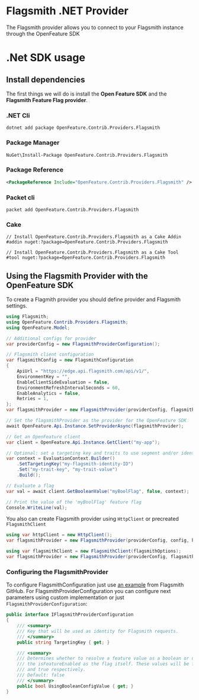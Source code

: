 # Flagsmith .NET Provider

The Flagsmith provider allows you to connect to your Flagsmith instance through the OpenFeature SDK

# .Net SDK usage

## Install dependencies

The first things we will do is install the **Open Feature SDK** and the **Flagsmith Feature Flag provider**.

### .NET Cli
```shell
dotnet add package OpenFeature.Contrib.Providers.Flagsmith
```
### Package Manager

```shell
NuGet\Install-Package OpenFeature.Contrib.Providers.Flagsmith
```
### Package Reference

```xml
<PackageReference Include="OpenFeature.Contrib.Providers.Flagsmith" />
```
### Packet cli

```shell
packet add OpenFeature.Contrib.Providers.Flagsmith
```

### Cake

```shell
// Install OpenFeature.Contrib.Providers.Flagsmith as a Cake Addin
#addin nuget:?package=OpenFeature.Contrib.Providers.Flagsmith

// Install OpenFeature.Contrib.Providers.Flagsmith as a Cake Tool
#tool nuget:?package=OpenFeature.Contrib.Providers.Flagsmith
```

## Using the Flagsmith Provider with the OpenFeature SDK

To create a Flagmith provider you should define provider and Flagsmith settings.

```csharp
using Flagsmith;
using OpenFeature.Contrib.Providers.Flagsmith;
using OpenFeature.Model;

// Additional configs for provider
var providerConfig = new FlagsmithProviderConfiguration();

// Flagsmith client configuration
var flagsmithConfig = new FlagsmithConfiguration
{
    ApiUrl = "https://edge.api.flagsmith.com/api/v1/",
    EnvironmentKey = "",
    EnableClientSideEvaluation = false,
    EnvironmentRefreshIntervalSeconds = 60,
    EnableAnalytics = false,
    Retries = 1,
};
var flagsmithProvider = new FlagsmithProvider(providerConfig, flagsmithConfig);

// Set the flagsmithProvider as the provider for the OpenFeature SDK
await OpenFeature.Api.Instance.SetProviderAsync(flagsmithProvider);

// Get an OpenFeature client
var client = OpenFeature.Api.Instance.GetClient("my-app");

// Optional: set a targeting key and traits to use segment and/or identity overrides
var context = EvaluationContext.Builder()
    .SetTargetingKey("my-flagsmith-identity-ID")
    .Set("my-trait-key", "my-trait-value")
    .Build();

// Evaluate a flag
var val = await client.GetBooleanValue("myBoolFlag", false, context);

// Print the value of the 'myBoolFlag' feature flag
Console.WriteLine(val);
```

You also can create Flagsmith provider using ```HttpClient``` or precreated ```FlagsmithClient```

```csharp
using var httpClient = new HttpClient();
var flagsmithProvider = new FlagsmithProvider(providerConfig, config, httpClient);
```
```csharp
using var flagsmithClient = new FlagsmithClient(flagsmithOptions);
var flagsmithProvider = new FlagsmithProvider(providerConfig, flagsmithClient);
```
### Configuring the FlagsmithProvider

To configure FlagsmithConfiguration just use [an example](https://github.com/Flagsmith/flagsmith-dotnet-client/tree/main/Example) from Flagsmith GitHub.
For FlagsmithProviderConfiguration you can configure next parameters using custom implementation or just ```FlagsmithProviderConfiguration```:
```csharp
public interface IFlagsmithProviderConfiguration
{
    /// <summary>
    /// Key that will be used as identity for Flagsmith requests.
    /// </summary>
    public string TargetingKey { get; }

    /// <summary>
    /// Determines whether to resolve a feature value as a boolean or use
    /// the isFeatureEnabled as the flag itself. These values will be false
    /// and true respectively.
    /// Default: false
    /// </summary>
    public bool UsingBooleanConfigValue { get; }
}
```


